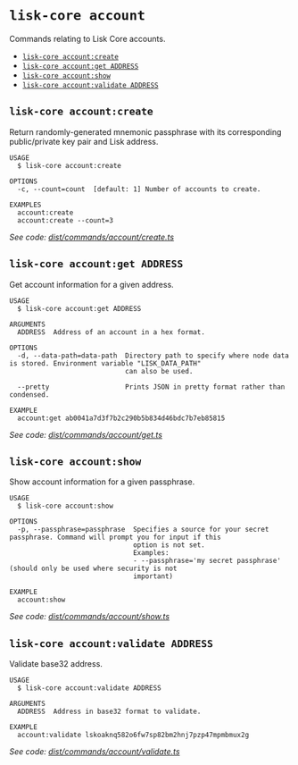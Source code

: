 # `lisk-core account`

Commands relating to Lisk Core accounts.

- [`lisk-core account:create`](#lisk-core-accountcreate)
- [`lisk-core account:get ADDRESS`](#lisk-core-accountget-address)
- [`lisk-core account:show`](#lisk-core-accountshow)
- [`lisk-core account:validate ADDRESS`](#lisk-core-accountvalidate-address)

## `lisk-core account:create`

Return randomly-generated mnemonic passphrase with its corresponding public/private key pair and Lisk address.

```
USAGE
  $ lisk-core account:create

OPTIONS
  -c, --count=count  [default: 1] Number of accounts to create.

EXAMPLES
  account:create
  account:create --count=3
```

_See code: [dist/commands/account/create.ts](https://github.com/LiskHQ/lisk-core/blob/v3.1.1/dist/commands/account/create.ts)_

## `lisk-core account:get ADDRESS`

Get account information for a given address.

```
USAGE
  $ lisk-core account:get ADDRESS

ARGUMENTS
  ADDRESS  Address of an account in a hex format.

OPTIONS
  -d, --data-path=data-path  Directory path to specify where node data is stored. Environment variable "LISK_DATA_PATH"
                             can also be used.

  --pretty                   Prints JSON in pretty format rather than condensed.

EXAMPLE
  account:get ab0041a7d3f7b2c290b5b834d46bdc7b7eb85815
```

_See code: [dist/commands/account/get.ts](https://github.com/LiskHQ/lisk-core/blob/v3.1.1/dist/commands/account/get.ts)_

## `lisk-core account:show`

Show account information for a given passphrase.

```
USAGE
  $ lisk-core account:show

OPTIONS
  -p, --passphrase=passphrase  Specifies a source for your secret passphrase. Command will prompt you for input if this
                               option is not set.
                               Examples:
                               - --passphrase='my secret passphrase' (should only be used where security is not
                               important)

EXAMPLE
  account:show
```

_See code: [dist/commands/account/show.ts](https://github.com/LiskHQ/lisk-core/blob/v3.1.1/dist/commands/account/show.ts)_

## `lisk-core account:validate ADDRESS`

Validate base32 address.

```
USAGE
  $ lisk-core account:validate ADDRESS

ARGUMENTS
  ADDRESS  Address in base32 format to validate.

EXAMPLE
  account:validate lskoaknq582o6fw7sp82bm2hnj7pzp47mpmbmux2g
```

_See code: [dist/commands/account/validate.ts](https://github.com/LiskHQ/lisk-core/blob/v3.1.1/dist/commands/account/validate.ts)_
